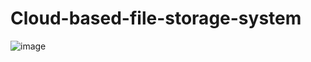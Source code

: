 # Cloud-based-file-storage-system
![image](https://github.com/user-attachments/assets/06e244d0-9f17-4ae8-8a11-2e3f69bfcbbd)
